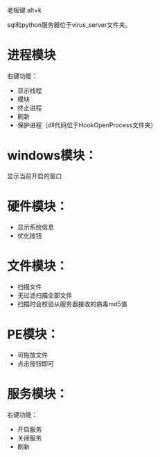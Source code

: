 

老板键 alt+k

sql和python服务器位于virus_server文件夹。

# 进程模块

右键功能：

* 显示线程
* 模块
* 终止进程
* 刷新
* 保护进程（dll代码位于HookOpenProcess文件夹）

# windows模块：

显示当前开启的窗口

# 硬件模块：

* 显示系统信息
* 优化按钮

# 文件模块：

* 扫描文件
* 无过滤扫描全部文件
* 扫描时会校验从服务器接收的病毒md5值

# PE模块：

* 可拖放文件
* 点击按钮即可

# 服务模块：

右键功能：

* 开启服务
* 关闭服务
* 刷新

